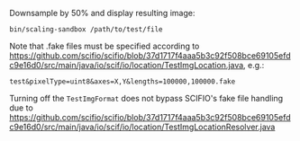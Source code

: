 Downsample by 50% and display resulting image:

```bin/scaling-sandbox /path/to/test/file```

Note that .fake files must be specified according to https://github.com/scifio/scifio/blob/37d1717f4aaa5b3c92f508bce69105efdc9e16d0/src/main/java/io/scif/io/location/TestImgLocation.java, e.g.:

```
test&pixelType=uint8&axes=X,Y&lengths=100000,100000.fake
```

Turning off the ```TestImgFormat``` does not bypass SCIFIO's fake file handling due to https://github.com/scifio/scifio/blob/37d1717f4aaa5b3c92f508bce69105efdc9e16d0/src/main/java/io/scif/io/location/TestImgLocationResolver.java
